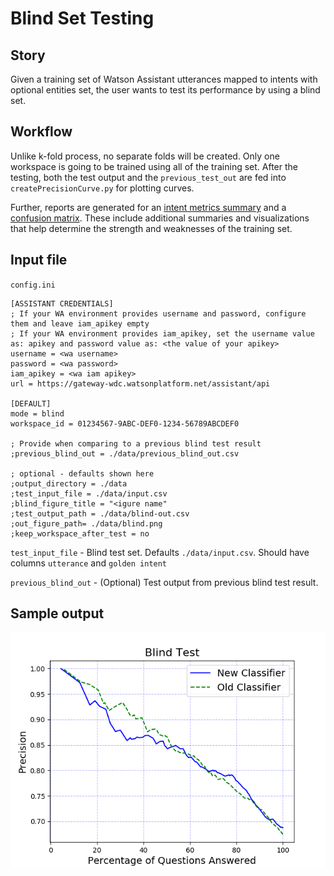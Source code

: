 # Blind Set Testing
## Story
Given a training set of Watson Assistant utterances mapped to intents with optional entities set, the user wants to test its performance by using a blind set.

## Workflow
Unlike k-fold process, no separate folds will be created. Only one workspace is going to be trained using all of the training set. After the testing, both the test output and the `previous_test_out` are fed into `createPrecisionCurve.py` for plotting curves.

Further, reports are generated for an [intent metrics summary](intent-metrics.md) and a [confusion matrix](confusion-matrix.md).  These include additional summaries and visualizations that help determine the strength and weaknesses of the training set.

## Input file
`config.ini`

```
[ASSISTANT CREDENTIALS]
; If your WA environment provides username and password, configure them and leave iam_apikey empty
; If your WA environment provides iam_apikey, set the username value as: apikey and password value as: <the value of your apikey>
username = <wa username>
password = <wa password>
iam_apikey = <wa iam apikey>
url = https://gateway-wdc.watsonplatform.net/assistant/api

[DEFAULT]
mode = blind
workspace_id = 01234567-9ABC-DEF0-1234-56789ABCDEF0

; Provide when comparing to a previous blind test result
;previous_blind_out = ./data/previous_blind_out.csv

; optional - defaults shown here
;output_directory = ./data
;test_input_file = ./data/input.csv
;blind_figure_title = "<igure name"
;test_output_path = ./data/blind-out.csv
;out_figure_path= ./data/blind.png
;keep_workspace_after_test = no
```

`test_input_file` - Blind test set. Defaults `./data/input.csv`. Should have columns `utterance` and `golden intent`

`previous_blind_out` - (Optional) Test output from previous blind test result.


## Sample output
![Blind curves](../resources/blind-curves.png)

